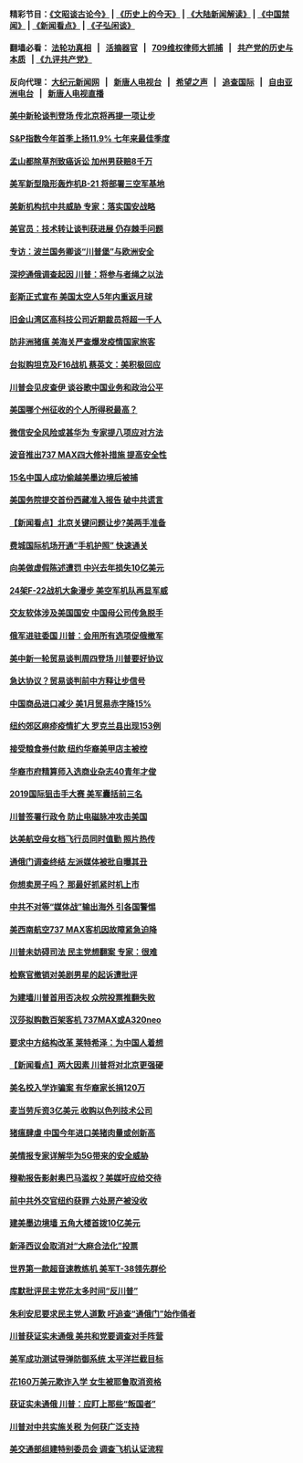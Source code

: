 #### 精彩节目：[《文昭谈古论今》](http://134.209.198.168/wenzhao) | [《历史上的今天》](http://134.209.198.168/today-in-history) | [《大陆新闻解读》](http://134.209.198.168/ntdtv-comedy) | [《中国禁闻》](http://134.209.198.168/ntdtv-news) | [《新闻看点》](http://134.209.198.168/news-insight) | [《子弘闲谈》](http://134.209.198.168/zihongxiantan/) 

  #### 翻墙必看： [法轮功真相](http://134.209.198.168:10000/videos/truth.html) &nbsp;&nbsp;|&nbsp;&nbsp; [活摘器官](http://134.209.198.168:10000/videos/res/Organs/) &nbsp;&nbsp;|&nbsp;&nbsp; [709维权律师大抓捕](http://134.209.198.168:10000/videos/709/) &nbsp;&nbsp;|&nbsp;&nbsp; [共产党的历史与本质](http://134.209.198.168:10000/videos/ccp.html) &nbsp;&nbsp;| [《九评共产党》](http://134.209.198.168:10000/videos/jiuping/) 

#### 反向代理： [大纪元新闻网](http://134.209.198.168:10080/) &nbsp;&nbsp;|&nbsp;&nbsp; [新唐人电视台](http://134.209.198.168:8000/) &nbsp;&nbsp;|&nbsp;&nbsp; [希望之声](http://134.209.198.168:8200/) &nbsp;&nbsp;|&nbsp;&nbsp; [追查国际](http://134.209.198.168:10010/) &nbsp;&nbsp;|&nbsp;&nbsp; [自由亚洲电台](http://134.209.198.168:9800/) &nbsp;&nbsp;|&nbsp;&nbsp; [新唐人电视直播](http://134.209.198.168/) 

#### [美中新轮谈判登场 传北京将再提一项让步](../pages/nsc412/n11146711.md?t=03281837) 

#### [S&P指数今年首季上扬11.9% 七年来最佳季度](../pages/nsc412/n11146536.md?t=03281837) 

#### [孟山都除草剂致癌诉讼 加州男获赔8千万](../pages/nsc412/n11146396.md?t=03281837) 

#### [美军新型隐形轰炸机B-21 将部署三空军基地](../pages/nsc412/n11146075.md?t=03281837) 

#### [美新机构抗中共威胁 专家：落实国安战略](../pages/nsc412/n11145499.md?t=03281837) 

#### [美官员：技术转让谈判获进展 仍存棘手问题](../pages/nsc412/n11145018.md?t=03281837) 

#### [专访：波兰国务卿谈“川普堡”与欧洲安全](../pages/nsc412/n11144470.md?t=03281837) 

#### [深挖通俄调查起因 川普：将参与者绳之以法](../pages/nsc412/n11145123.md?t=03281837) 

#### [彭斯正式宣布 美国太空人5年内重返月球](../pages/nsc412/n11145527.md?t=03281837) 

#### [旧金山湾区高科技公司近期裁员将超一千人](../pages/nsc412/n11145316.md?t=03281837) 

#### [防非洲猪瘟 美海关严查爆发疫情国家旅客](../pages/nsc412/n11144861.md?t=03281837) 

#### [台拟购坦克及F16战机 蔡英文：美积极回应](../pages/nsc412/n11144759.md?t=03281837) 

#### [川普会见皮查伊 谈谷歌中国业务和政治公平](../pages/nsc412/n11144739.md?t=03281837) 

#### [美国哪个州征收的个人所得税最高？](../pages/nsc412/n11144480.md?t=03281837) 

#### [微信安全风险或甚华为 专家提八项应对方法](../pages/nsc412/n11144622.md?t=03281837) 

#### [波音推出737 MAX四大修补措施 提高安全性](../pages/nsc412/n11144521.md?t=03281837) 

#### [15名中国人成功偷越美墨边境后被捕](../pages/nsc412/n11144453.md?t=03281837) 

#### [美国务院提交首份西藏准入报告 破中共谎言](../pages/nsc412/n11144207.md?t=03281837) 

#### [【新闻看点】北京关键问题让步?美两手准备](../pages/nsc412/n11144291.md?t=03281837) 

#### [费城国际机场开通“手机护照” 快速通关](../pages/nsc412/n11144283.md?t=03281837) 

#### [向美做虚假陈述遭罚 中兴去年损失10亿美元](../pages/nsc412/n11144356.md?t=03281837) 

#### [24架F-22战机大象漫步 美空军机队再显军威](../pages/nsc412/n11143993.md?t=03281837) 

#### [交友软体涉及美国国安 中国母公司传急脱手](../pages/nsc412/n11144181.md?t=03281837) 

#### [俄军进驻委国 川普：会用所有选项促俄撤军](../pages/nsc412/n11144268.md?t=03281837) 

#### [美中新一轮贸易谈判周四登场 川普要好协议](../pages/nsc412/n11144151.md?t=03281837) 

#### [急达协议？贸易谈判前中方释让步信号](../pages/nsc412/n11144057.md?t=03281837) 

#### [中国商品进口减少 美1月贸易赤字降15%](../pages/nsc412/n11143995.md?t=03281837) 

#### [纽约郊区麻疹疫情扩大 罗克兰县出现153例](../pages/nsc412/n11143919.md?t=03281837) 

#### [接受粮食券付款 纽约华裔美甲店主被控](../pages/nsc412/n11143552.md?t=03281837) 

#### [华裔市府精算师入选商业杂志40青年才俊](../pages/nsc412/n11143537.md?t=03281837) 

#### [2019国际狙击手大赛 美军囊括前三名](../pages/nsc412/n11143339.md?t=03281837) 

#### [川普签署行政令 防止电磁脉冲攻击美国](../pages/nsc412/n11142960.md?t=03281837) 

#### [达美航空母女档飞行员同时值勤 照片热传](../pages/nsc412/n11142780.md?t=03281837) 

#### [通俄门调查终结 左派媒体被批自曝其丑](../pages/nsc412/n11142644.md?t=03281837) 

#### [你想卖房子吗？ 那最好抓紧时机上市](../pages/nsc412/n11142219.md?t=03281837) 

#### [中共不对等“媒体战”输出海外 引各国警惕](../pages/nsc412/n11141857.md?t=03281837) 

#### [美西南航空737 MAX客机因故障紧急迫降](../pages/nsc412/n11142160.md?t=03281837) 

#### [川普未妨碍司法 民主党想翻案 专家：很难](../pages/nsc412/n11142187.md?t=03281837) 

#### [检察官撤销对美剧男星的起诉遭批评](../pages/nsc412/n11142123.md?t=03281837) 

#### [为建墙川普首用否决权 众院投票推翻失败](../pages/nsc412/n11142070.md?t=03281837) 

#### [汉莎拟购数百架客机 737MAX或A320neo](../pages/nsc412/n11141877.md?t=03281837) 

#### [要求中方结构改革 莱特希泽：为中国人着想](../pages/nsc412/n11141984.md?t=03281837) 

#### [【新闻看点】两大因素 川普将对北京更强硬](../pages/nsc412/n11141441.md?t=03281837) 

#### [美名校入学诈骗案 有华裔家长捐120万](../pages/nsc412/n11140186.md?t=03281837) 

#### [麦当劳斥资3亿美元 收购以色列技术公司](../pages/nsc412/n11141614.md?t=03281837) 

#### [猪瘟肆虐 中国今年进口美猪肉量或创新高](../pages/nsc412/n11141711.md?t=03281837) 

#### [美情报专家详解华为5G带来的安全威胁](../pages/nsc412/n11141562.md?t=03281837) 

#### [穆勒报告影射奥巴马滥权？美媒吁应给交待](../pages/nsc412/n11141439.md?t=03281837) 

#### [前中共外交官纽约获罪 六处房产被没收](../pages/nsc412/n11141100.md?t=03281837) 

#### [建美墨边境墙 五角大楼首拨10亿美元](../pages/nsc412/n11141035.md?t=03281837) 

#### [新泽西议会取消对“大麻合法化”投票](../pages/nsc412/n11141087.md?t=03281837) 

#### [世界第一款超音速教练机 美军T-38领先群伦](../pages/nsc412/n11140925.md?t=03281837) 

#### [库默批评民主党花太多时间“反川普”](../pages/nsc412/n11141078.md?t=03281837) 

#### [朱利安尼要求民主党人道歉 吁追查“通俄门”始作俑者](../pages/nsc412/n11141073.md?t=03281837) 

#### [川普获证实未通俄 美共和党要调查对手阵营](../pages/nsc412/n11139288.md?t=03281837) 

#### [美军成功测试导弹防御系统 太平洋拦截目标](../pages/nsc412/n11140562.md?t=03281837) 

#### [花160万美元欺诈入学 女生被耶鲁取消资格](../pages/nsc412/n11139628.md?t=03281837) 

#### [获证实未通俄 川普：应盯上那些“叛国者”](../pages/nsc412/n11140088.md?t=03281837) 

#### [川普对中共实施关税 为何获广泛支持](../pages/nsc412/n11138869.md?t=03281837) 

#### [美交通部组建特别委员会 调查飞机认证流程](../pages/nsc412/n11139656.md?t=03281837) 

